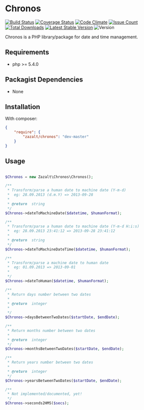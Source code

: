 Chronos
=================

[![Build Status](https://travis-ci.org/Zazalt/Chronos.svg?branch=master)](https://travis-ci.org/Zazalt/Chronos)
[![Coverage Status](https://coveralls.io/repos/github/Zazalt/Chronos/badge.svg?branch=master)](https://coveralls.io/github/Zazalt/Chronos?branch=master)
[![Code Climate](https://codeclimate.com/github/Zazalt/Chronos/badges/gpa.svg)](https://codeclimate.com/github/Zazalt/Chronos)
[![Issue Count](https://codeclimate.com/github/Zazalt/Chronos/badges/issue_count.svg)](https://codeclimate.com/github/Zazalt/Chronos/issues)
[![Total Downloads](https://poser.pugx.org/zazalt/chronos/downloads)](https://packagist.org/packages/zazalt/chronos/stats)
[![Latest Stable Version](https://poser.pugx.org/zazalt/chronos/v/stable)](https://packagist.org/packages/zazalt/chronos)
![Version](https://img.shields.io/badge/version-beta-yellow.svg)

Chronos is a PHP library/package for date and time management.

Requirements
---------------
* php >= 5.4.0

Packagist Dependencies
---------------
* None

Installation
---------------
With composer:
``` json
{
	"require": {
		"zazalt/chronos": "dev-master"
	}
}
```

## Usage
```php

$Chronos = new Zazalt\Chronos\Chronos();

/**
 * Transform/parse a human date to machine date (Y-m-d)
 * 	eg: 28.09.2013 (d.m.Y) => 2013-09-28
 *
 * @return  string
 */
$Chronos->dateToMachineDate($datetime, $humanFormat);

/**
 * Transform/parse a human date to machine date (Y-m-d H:i:s)
 * 	eg: 28.09.2013 23:41:12 => 2013-09-28 23:41:12
 *
 * @return  string
 */
$Chronos->dateToMachineDateTime($datetime, $humanFormat);

/**
 * Transform/parse a machine date to human date
 * 	eg: 01.09.2013 => 2013-09-01
 *
 */
$Chronos->dateToHuman($datetime, $humanFormat);

/**
 * Return days number between two dates
 *
 * @return  integer
 *
 */
$Chronos->daysBetweenTwoDates($startDate, $endDate);

/**
 * Return months number between two dates
 *
 * @return  integer
 */
$Chronos->monthsBetweenTwoDates($startDate, $endDate);

/**
 * Return years number between two dates
 *
 * @return  integer
 */
$Chronos->yearsBetweenTwoDates($startDate, $endDate);

/**
 * Not implemented/documented, yet!
 */
$Chronos->seconds2HMS($secs);
```